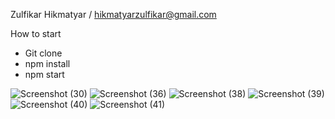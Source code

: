 Zulfikar Hikmatyar / hikmatyarzulfikar@gmail.com

How to start
- Git clone
- npm install 
- npm start

![Screenshot (30)](https://github.com/fickar/ChangeProfileTest/assets/89756828/7494db2a-f09d-4680-b342-94812b677eec)
![Screenshot (36)](https://github.com/fickar/ChangeProfileTest/assets/89756828/6b3e2272-93ac-4217-8d28-52f5b43f95d7)
![Screenshot (38)](https://github.com/fickar/ChangeProfileTest/assets/89756828/a44cb9aa-80df-4ada-9e0a-34ce3cf18c66)
![Screenshot (39)](https://github.com/fickar/ChangeProfileTest/assets/89756828/d3c7040d-3f6c-4af2-ad9e-0ec9c2ff593e)
![Screenshot (40)](https://github.com/fickar/ChangeProfileTest/assets/89756828/238ffdd0-d3ac-4d00-a242-4e8e868bd4dc)
![Screenshot (41)](https://github.com/fickar/ChangeProfileTest/assets/89756828/fdc757ab-af41-49c2-801e-a08ebf660683)
